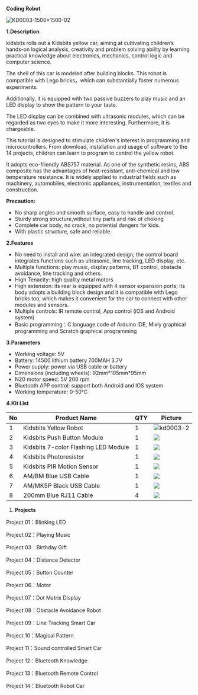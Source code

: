 **Coding Robot**

![KD0003-1500×1500-02](media/80abe950003c1f5a91052b1c1ee8b3e9.jpeg)

**1.Description**

kidsbits rolls out a Kidsbits yellow car, aiming at cultivating children’s hands-on logical analysis, creativity and problem solving ability by learning practical knowledge about electronics, mechanics, control logic and computer science.

The shell of this car is modeled after building blocks. This robot is compatible with Lego bricks，which can substantially foster numerous experiments.

Additionally, it is equipped with two passive buzzers to play music and an LED display to show the pattern to your taste.

The LED display can be combined with ultrasonic modules, which can be regarded as two eyes to make it more interesting. Furthermore, it is chargeable.

This tutorial is designed to stimulate children's interest in programming and microcontrollers. From download, installation and usage of software to the 14 projects, children can learn to program to control the yellow robot.

It adopts eco-friendly ABS757 material. As one of the synthetic resins, ABS composite has the advantages of heat-resistant, anti-chemical and low temperature resistance. It is widely applied to industrial fields such as machinery, automobiles, electronic appliances, instrumentation, textiles and construction.

**Precaution:**

-   No sharp angles and smooth surface, easy to handle and control.
-   Sturdy strong structure,without tiny parts and risk of choking
-   Complete car body, no crack, no potential dangers for kids.
-   With plastic structure, safe and reliable.

**2.Features**

-   No need to install and wire: an integrated design; the control board integrates functions such as ultrasonic, line tracking, LED display, etc.
-   Multiple functions: play music, display patterns, BT control, obstacle avoidance, line tracking and others.
-   High Tenacity: high quality metal motors
-   High extension: its rear is equipped with 4 sensor expansion ports; its body adopts a building block design and it is compatible with Lego bricks too, which makes it convenient for the car to connect with other modules and sensors.
-   Multiple controls: IR remote control, App control (iOS and Android system)
-   Basic programming：C language code of Arduino IDE, Mixly graphical programming and Scratch graphical programming

**3.Parameters**

-   Working voltage: 5V
-   Battery: 14500 lithium battery 700MAH 3.7V
-   Power supply: power via USB cable or battery
-   Dimensions (including wheels): 92mm\*105mm\*95mm
-   N20 motor speed: 5V 200 rpm
-   Bluetooth APP control: support both Android and IOS system
-   Working temperature: 0-50℃

**4.Kit List**

| No | Product Name                         | QTY | Picture                                                  |
|----|--------------------------------------|-----|----------------------------------------------------------|
| 1  | Kidsbits Yellow Robot                | 1   | ![kd0003-2](media/40ca723ac5698b2b59c9c415aef89f8f.jpeg) |
| 2  | Kidsbits Push Button Module          | 1   | ![](media/b77ff44596242067728f2ba17d1d6e5f.png)          |
| 3  | Kidsbits 7-color Flashing LED Module | 1   | ![](media/cc330414cc7dee613007b751555953ee.png)          |
| 4  | Kidsbits Photoresistor               | 1   | ![](media/eae591de59355445eb68491c110aa6c1.png)          |
| 5  | Kidsbits PIR Motion Sensor           | 1   | ![](media/f2ddf213d6206ec56682c123020465d9.png)          |
| 6  | AM/BM Blue USB Cable                 | 1   | ![](media/c2f7a25fc33ed3bb8bf1f1f1f0b51dc3.png)          |
| 7  | AM/MK5P Black USB Cable              | 1   | ![](media/7269f19a6da4ec905da487cb940dfe95.png)          |
| 8  | 200mm Blue RJ11 Cable                | 4   | ![](media/9d9997511210f7dda67c38c6d4d56af1.png)          |

1.  **Projects**

Project 01：Blinking LED

Project 02：Playing Music

Project 03：Birthday Gift

Project 04：Distance Detector

Project 05：Button Counter

Project 06：Motor

Project 07：Dot Matrix Display

Project 08：Obstacle Avoidance Robot

Project 09：Line Tracking Smart Car

Project 10：Magical Pattern

Project 11：Sound controlled Smart Car

Project 12：Bluetooth Knowledge

Project 13：Bluetooth Remote Control

Project 14：Bluetooth Robot Car
